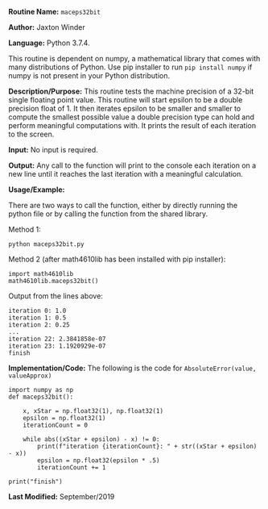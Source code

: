 
**Routine Name:** `maceps32bit`

**Author:** Jaxton Winder

**Language:** Python 3.7.4.

This routine is dependent on numpy, a mathematical library that comes with many distributions of Python. Use pip installer to run ``pip install numpy`` if numpy is not present in your Python distribution.

**Description/Purpose:** This routine tests the machine precision of a 32-bit single floating point value. This routine will start epsilon to be a double precision float of 1. It then iterates epsilon to be smaller and smaller to compute the smallest possible value a double precision type can hold and perform meaningful computations with. It prints the result of each iteration to the screen.

**Input:** No input is required.

**Output:** Any call to the function will print to the console each iteration on a new line until it reaches the last iteration with a meaningful calculation.

**Usage/Example:**

There are two ways to call the function, either by directly running the python file or by calling the function from the shared library.

Method 1:

    python maceps32bit.py

Method 2 (after math4610lib has been installed with pip installer):

    import math4610lib
    math4610lib.maceps32bit()

Output from the lines above:

    iteration 0: 1.0
    iteration 1: 0.5
    iteration 2: 0.25
    ...
    iteration 22: 2.3841858e-07
    iteration 23: 1.1920929e-07
    finish

**Implementation/Code:** The following is the code for `AbsoluteError(value, valueApprox)`

    import numpy as np
    def maceps32bit():

        x, xStar = np.float32(1), np.float32(1)
        epsilon = np.float32(1)
        iterationCount = 0

        while abs((xStar + epsilon) - x) != 0:
            print(f"iteration {iterationCount}: " + str((xStar + epsilon) - x))
            epsilon = np.float32(epsilon * .5)
            iterationCount += 1

    print("finish")

**Last Modified:** September/2019

